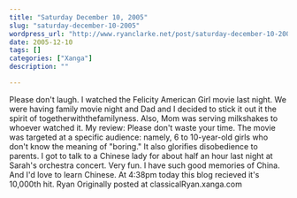 ```yaml
---
title: "Saturday December 10, 2005"
slug: "saturday-december-10-2005"
wordpress_url: "http://www.ryanclarke.net/post/saturday-december-10-2005/"
date: 2005-12-10
tags: []
categories: ["Xanga"]
description: ""

---
```


Please don't laugh. I watched the Felicity American Girl movie last night. We were having family movie night and Dad and I decided to stick it out it the spirit of togetherwiththefamilyness. Also, Mom was serving milkshakes to whoever watched it. My review: Please don't waste your time. The movie was targeted at a specific audience: namely, 6 to 10-year-old girls who don't know the meaning of "boring." It also glorifies disobedience to parents.
 I got to talk to a Chinese lady for about half an hour last night at Sarah's orchestra concert. Very fun. I have such good memories of China. And I'd love to learn Chinese.
 At 4:38pm today this blog recieved it's 10,000th hit.
 Ryan
Originally posted at classicalRyan.xanga.com
